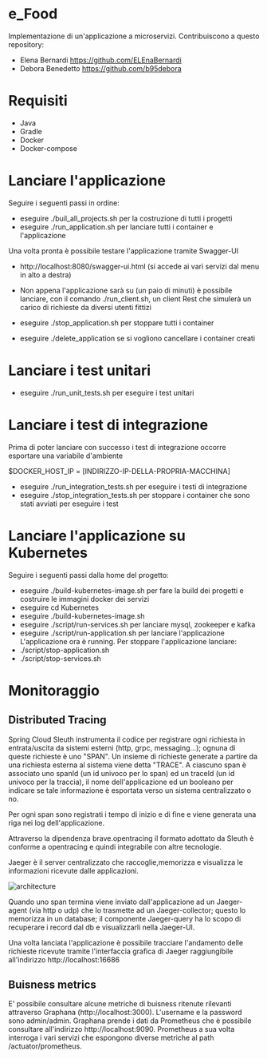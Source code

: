 # e_Food
Implementazione di un'applicazione a microservizi.
Contribuiscono a questo repository:
- Elena Bernardi https://github.com/ELEnaBernardi
- Debora Benedetto https://github.com/b95debora

# Requisiti
- Java
- Gradle
- Docker
- Docker-compose

# Lanciare l'applicazione
Seguire i seguenti passi in ordine:
- eseguire ./buil_all_projects.sh per la costruzione di tutti i progetti
- eseguire ./run_application.sh per lanciare tutti i container e l'applicazione

Una volta pronta è possibile testare l'applicazione tramite Swagger-UI
  - http://localhost:8080/swagger-ui.html (si accede ai vari servizi dal menu in alto a destra)
  
- Non appena l'applicazione sarà su (un paio di minuti) è possibile lanciare, con il comando ./run_client.sh, un client Rest che        simulerà un carico di richieste da diversi utenti fittizi

- eseguire ./stop_application.sh per stoppare tutti i container
- eseguire ./delete_application se si vogliono cancellare i container creati

# Lanciare i test unitari
- eseguire ./run_unit_tests.sh per eseguire i test unitari

# Lanciare i test di integrazione
Prima di poter lanciare con successo i test di integrazione occorre esportare una variabile d'ambiente 

$DOCKER_HOST_IP = [INDIRIZZO-IP-DELLA-PROPRIA-MACCHINA]
- eseguire ./run_integration_tests.sh per eseguire i testi di integrazione
- eseguire ./stop_integration_tests.sh per stoppare i container che sono stati avviati per eseguire i test

# Lanciare l'applicazione su Kubernetes
Seguire i seguenti passi dalla home del progetto:
- eseguire ./build-kubernetes-image.sh per fare la build dei progetti e costruire le immagini docker dei servizi
- eseguire cd Kubernetes
- eseguire ./build-kubernetes-image.sh
- eseguire ./script/run-services.sh per lanciare mysql, zookeeper e kafka
- eseguire ./script/run-application.sh per lanciare l'applicazione
L'applicazione ora è running.
Per stoppare l'applicazione lanciare:
- ./script/stop-application.sh
- ./script/stop-services.sh

# Monitoraggio
  ## Distributed Tracing
  Spring Cloud Sleuth instrumenta il codice per registrare ogni richiesta in entrata/uscita da sistemi esterni (http, grpc,
  messaging...); ognuna di queste 
  richieste è uno "SPAN". Un insieme di richieste generate a partire da una richiesta esterna al sistema viene detta "TRACE".
  A ciascuno span è associato uno spanId (un id univoco per lo span) ed un traceId (un id univoco per la traccia), il nome
  dell'applicazione ed un booleano per indicare se tale informazione è esportata verso un sistema centralizzato o no.
  
  Per ogni span sono registrati i tempo di inizio e di fine e viene generata una riga nei log dell'applicazione.
  
  Attraverso la dipendenza brave.opentracing il formato adottato da Sleuth è conforme a opentracing e quindi integrabile con altre
  tecnologie.
  
  Jaeger è il server centralizzato che raccoglie,memorizza e visualizza le informazioni ricevute dalle applicazioni.
  
  ![architecture](https://user-images.githubusercontent.com/27349928/54783239-29c63c80-4c21-11e9-9ff2-6a866c845888.png)
  
  Quando uno span termina viene inviato dall'applicazione ad un Jaeger-agent (via http o udp) che lo trasmette ad un Jaeger-collector;
  questo lo memorizza in un database; il componente Jaeger-query ha lo scopo di recuperare i record dal db e visualizzarli nella
  Jaeger-UI.
  
  Una volta lanciata l'applicazione è possibile tracciare l'andamento delle richieste ricevute tramite l'interfaccia grafica di Jaeger
  raggiungibile all'indirizzo http://localhost:16686
  
  ## Buisness metrics
  E' possibile consultare alcune metriche di buisness ritenute rilevanti attraverso Graphana (http://localhost:3000). L'username e la     password sono admin/admin. Graphana prende i dati da Prometheus che è possibile consultare all'indirizzo http://localhost:9090.         Prometheus a sua volta interroga i vari servizi che espongono diverse metriche al path /actuator/prometheus. 
